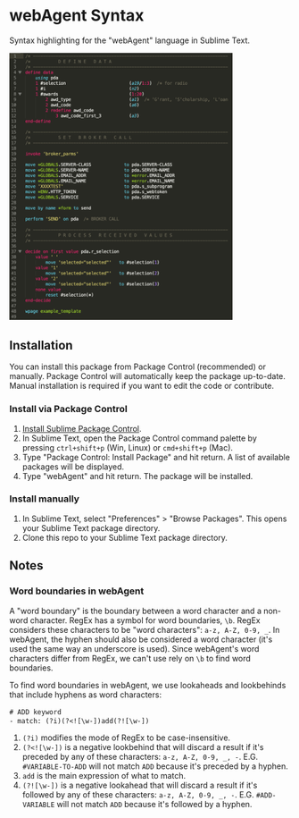 # webAgent Syntax
Syntax highlighting for the "webAgent" language in Sublime Text.

<img src="webagent-syntax-screenshot.png" alt="Screenshot of webAgent syntax" width="400px">

## Installation
You can install this package from Package Control (recommended) or manually. Package Control will automatically keep the package up-to-date. Manual installation is required if you want to edit the code or contribute.

### Install via Package Control
1. [Install Sublime Package Control](https://packagecontrol.io/installation).
2. In Sublime Text, open the Package Control command palette by pressing `ctrl+shift+p` (Win, Linux) or `cmd+shift+p` (Mac).
3. Type "Package Control: Install Package" and hit return. A list of available packages will be displayed.
4. Type "webAgent" and hit return. The package will be installed.

### Install manually
1. In Sublime Text, select "Preferences" > "Browse Packages". This opens your Sublime Text package directory.
2. Clone this repo to your Sublime Text package directory.

## Notes
### Word boundaries in webAgent
A "word boundary" is the boundary between a word character and a non-word character. RegEx has a symbol for word boundaries, `\b`. RegEx considers these characters to be "word characters": `a-z, A-Z, 0-9, _`. In webAgent, the hyphen should also be considered a word character (it's used the same way an underscore is used). Since webAgent's word characters differ from RegEx, we can't use rely on `\b` to find word boundaries.

To find word boundaries in webAgent, we use lookaheads and lookbehinds that include hyphens as word characters:
```
# ADD keyword
- match: (?i)(?<![\w-])add(?![\w-])
```
1. `(?i)` modifies the mode of RegEx to be case-insensitive.
2. `(?<![\w-])` is a negative lookbehind that will discard a result if it's preceded by any of these characters: `a-z, A-Z, 0-9, _, -`. E.G. `#VARIABLE-TO-ADD` will not match `ADD` because it's preceded by a hyphen.
3. `add` is the main expression of what to match.
4. `(?![\w-])` is a negative lookahead that will discard a result if it's followed by any of these characters: `a-z, A-Z, 0-9, _, -`. E.G. `#ADD-VARIABLE` will not match `ADD` because it's followed by a hyphen.
